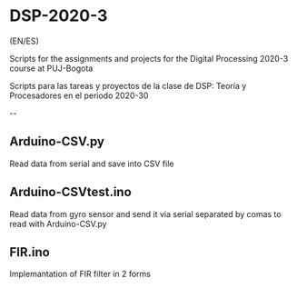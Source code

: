 # DSP-2020-3
(EN/ES)

Scripts for the assignments and projects for the Digital Processing 2020-3 course at PUJ-Bogota

Scripts para las tareas y proyectos de la clase de DSP: Teoría y Procesadores en el periodo 2020-30

--

## Arduino-CSV.py
Read data from serial and save into CSV file

## Arduino-CSVtest.ino
Read data from gyro sensor and send it via serial separated by comas to read with Arduino-CSV.py

## FIR.ino
Implemantation of FIR filter in 2 forms
